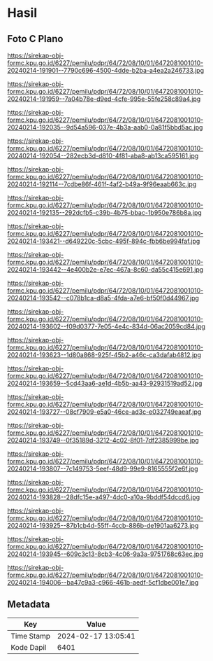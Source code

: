 # Hasil

## Foto C Plano

https://sirekap-obj-formc.kpu.go.id/6227/pemilu/pdpr/64/72/08/10/01/6472081001010-20240214-191901--7790c696-4500-4dde-b2ba-a4ea2a246733.jpg

https://sirekap-obj-formc.kpu.go.id/6227/pemilu/pdpr/64/72/08/10/01/6472081001010-20240214-191959--7a04b78e-d9ed-4cfe-995e-55fe258c89a4.jpg

https://sirekap-obj-formc.kpu.go.id/6227/pemilu/pdpr/64/72/08/10/01/6472081001010-20240214-192035--9d54a596-037e-4b3a-aab0-0a81f5bbd5ac.jpg

https://sirekap-obj-formc.kpu.go.id/6227/pemilu/pdpr/64/72/08/10/01/6472081001010-20240214-192054--282ecb3d-d810-4f81-aba8-ab13ca595161.jpg

https://sirekap-obj-formc.kpu.go.id/6227/pemilu/pdpr/64/72/08/10/01/6472081001010-20240214-192114--7cdbe86f-461f-4af2-b49a-9f96eaab663c.jpg

https://sirekap-obj-formc.kpu.go.id/6227/pemilu/pdpr/64/72/08/10/01/6472081001010-20240214-192135--292dcfb5-c39b-4b75-bbac-1b950e786b8a.jpg

https://sirekap-obj-formc.kpu.go.id/6227/pemilu/pdpr/64/72/08/10/01/6472081001010-20240214-193421--d649220c-5cbc-495f-894c-fbb6be994faf.jpg

https://sirekap-obj-formc.kpu.go.id/6227/pemilu/pdpr/64/72/08/10/01/6472081001010-20240214-193442--4e400b2e-e7ec-467a-8c60-da55c415e691.jpg

https://sirekap-obj-formc.kpu.go.id/6227/pemilu/pdpr/64/72/08/10/01/6472081001010-20240214-193542--c078b1ca-d8a5-4fda-a7e6-bf50f0d44967.jpg

https://sirekap-obj-formc.kpu.go.id/6227/pemilu/pdpr/64/72/08/10/01/6472081001010-20240214-193602--f09d0377-7e05-4e4c-834d-06ac2059cd84.jpg

https://sirekap-obj-formc.kpu.go.id/6227/pemilu/pdpr/64/72/08/10/01/6472081001010-20240214-193623--1d80a868-925f-45b2-a46c-ca3dafab4812.jpg

https://sirekap-obj-formc.kpu.go.id/6227/pemilu/pdpr/64/72/08/10/01/6472081001010-20240214-193659--5cd43aa6-ae1d-4b5b-aa43-92931519ad52.jpg

https://sirekap-obj-formc.kpu.go.id/6227/pemilu/pdpr/64/72/08/10/01/6472081001010-20240214-193727--08cf7909-e5a0-46ce-ad3c-e032749eaeaf.jpg

https://sirekap-obj-formc.kpu.go.id/6227/pemilu/pdpr/64/72/08/10/01/6472081001010-20240214-193749--0f35189d-3212-4c02-8f01-7df2385999be.jpg

https://sirekap-obj-formc.kpu.go.id/6227/pemilu/pdpr/64/72/08/10/01/6472081001010-20240214-193807--7c149753-5eef-48d9-99e9-8165555f2e6f.jpg

https://sirekap-obj-formc.kpu.go.id/6227/pemilu/pdpr/64/72/08/10/01/6472081001010-20240214-193828--28dfc15e-a497-4dc0-a10a-9bddf54dccd6.jpg

https://sirekap-obj-formc.kpu.go.id/6227/pemilu/pdpr/64/72/08/10/01/6472081001010-20240214-193925--87b1cb4d-55ff-4ccb-886b-de1901aa6273.jpg

https://sirekap-obj-formc.kpu.go.id/6227/pemilu/pdpr/64/72/08/10/01/6472081001010-20240214-193945--609c3c13-8cb3-4c06-9a3a-9751768c63ec.jpg

https://sirekap-obj-formc.kpu.go.id/6227/pemilu/pdpr/64/72/08/10/01/6472081001010-20240214-194006--ba47c9a3-c966-461b-aedf-5cf1dbe001e7.jpg


## Metadata

| Key        | Value               |
| ---------- | ------------------- |
| Time Stamp | 2024-02-17 13:05:41 |
| Kode Dapil | 6401                |



